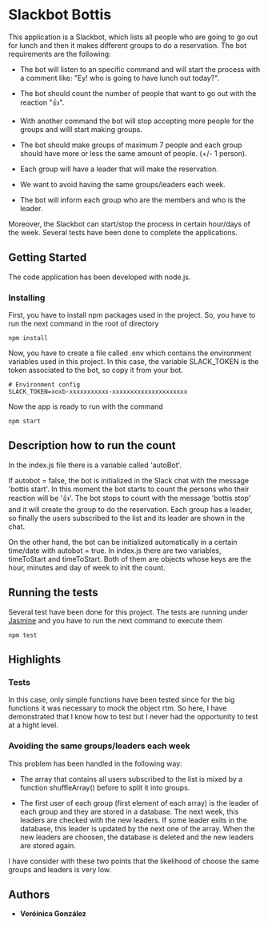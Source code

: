 # Slackbot Bottis

This application is a Slackbot, which lists all people who are going to go out for lunch and then it makes different groups to do a reservation. The bot requirements are the following:

- The bot will listen to an specific command and will start the process with a comment like: "Ey! who is going to have lunch out today?".

- The bot should count the number of people that want to go out with the reaction ":+1:".

- With another command the bot will stop accepting more people for the groups and willl start making groups.

- The bot should make groups of maximum 7 people and each group should have more or less the same amount of people. (+/- 1 person).

- Each group will have a leader that will make the reservation.

- We want to avoid having the same groups/leaders each week.

- The bot will inform each group who are the members and who is the leader.

Moreover, the Slackbot can start/stop the process in certain hour/days of the week. Several tests have been done to complete the applications.


## Getting Started

The code application has been developed with node.js.

### Installing

First, you have to install npm packages used in the project. So, you have to run the next command in the root of directory

```
npm install
```

Now, you have to create a file called .env which contains the environment variables used in this project. In this case, the variable SLACK_TOKEN is the token associated to the bot, so copy it from your bot.

```
# Environment config
SLACK_TOKEN=xoxb-xxxxxxxxxxx-xxxxxxxxxxxxxxxxxxxxx
```

Now the app is ready to run with the command

```
npm start
```

## Description how to run the count

In the index.js file there is a variable called 'autoBot'.

If autobot = false, the bot is initialized in the Slack chat with the message 'bottis start'. In this moment the bot starts to count the persons who their reaction will be ':+1:'. The bot stops to count with the message 'bottis stop' and it will create the group to do the reservation. Each group has a leader, so finally the users subscribed to the list and its leader are shown in the chat.

On the other hand, the bot can be initialized automatically in a certain time/date with autobot = true. In index.js there are two variables, timeToStart and timeToStart. Both of them are objects whose keys are the hour, minutes and day of week to init the count.


## Running the tests

Several test have been done for this project. The tests are running under [Jasmine](https://jasmine.github.io/index.html) and you have to run the next command to execute them

```
npm test
```

## Highlights

### Tests

In this case, only simple functions have been tested since for the big functions it was necessary to mock the object rtm. So here, I have demonstrated that I know how to test but I never had the opportunity to test at a hight level.


### Avoiding the same groups/leaders each week

This problem has been handled in the following way:

- The array that contains all users subscribed to the list is mixed by a function shuffleArray() before to split it into groups.

- The first user of each group (first element of each array) is the leader of each group and they are stored in a database. The next week, this leaders are checked with the new leaders. If some leader exits in the database, this leader is updated by the next one of the array. When the new leaders are choosen, the database is deleted and the new leaders are stored again.

I have consider with these two points that the likelihood of choose the same groups and leaders is very low.

## Authors

* **Veróinica González**
